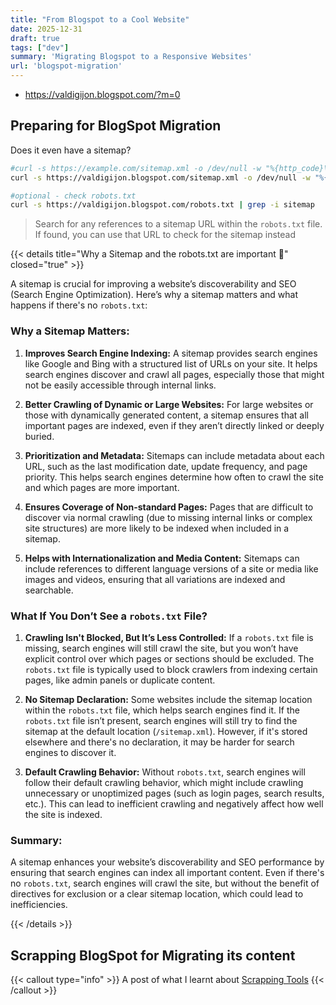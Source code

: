 ```yaml
---
title: "From Blogspot to a Cool Website"
date: 2025-12-31
draft: true
tags: ["dev"]
summary: 'Migrating Blogspot to a Responsive Websites'
url: 'blogspot-migration'
---
```


* https://valdigijon.blogspot.com/?m=0

## Preparing for BlogSpot Migration

Does it even have a sitemap?

```sh
#curl -s https://example.com/sitemap.xml -o /dev/null -w "%{http_code}\n"
curl -s https://valdigijon.blogspot.com/sitemap.xml -o /dev/null -w "%{http_code}\n" #200 means its there!

#optional - check robots.txt
curl -s https://valdigijon.blogspot.com/robots.txt | grep -i sitemap
```

> Search for any references to a sitemap URL within the `robots.txt` file. If found, you can use that URL to check for the sitemap instead

{{< details title="Why a Sitemap and the robots.txt are important 📌" closed="true" >}}

A sitemap is crucial for improving a website’s discoverability and SEO (Search Engine Optimization). Here’s why a sitemap matters and what happens if there's no `robots.txt`:

### **Why a Sitemap Matters:**

1. **Improves Search Engine Indexing:**
   A sitemap provides search engines like Google and Bing with a structured list of URLs on your site. It helps search engines discover and crawl all pages, especially those that might not be easily accessible through internal links.

2. **Better Crawling of Dynamic or Large Websites:**
   For large websites or those with dynamically generated content, a sitemap ensures that all important pages are indexed, even if they aren’t directly linked or deeply buried.

3. **Prioritization and Metadata:**
   Sitemaps can include metadata about each URL, such as the last modification date, update frequency, and page priority. This helps search engines determine how often to crawl the site and which pages are more important.

4. **Ensures Coverage of Non-standard Pages:**
   Pages that are difficult to discover via normal crawling (due to missing internal links or complex site structures) are more likely to be indexed when included in a sitemap.

5. **Helps with Internationalization and Media Content:**
   Sitemaps can include references to different language versions of a site or media like images and videos, ensuring that all variations are indexed and searchable.

### **What If You Don’t See a `robots.txt` File?**

1. **Crawling Isn't Blocked, But It’s Less Controlled:**
   If a `robots.txt` file is missing, search engines will still crawl the site, but you won’t have explicit control over which pages or sections should be excluded. The `robots.txt` file is typically used to block crawlers from indexing certain pages, like admin panels or duplicate content.

2. **No Sitemap Declaration:**
   Some websites include the sitemap location within the `robots.txt` file, which helps search engines find it. If the `robots.txt` file isn’t present, search engines will still try to find the sitemap at the default location (`/sitemap.xml`). However, if it's stored elsewhere and there's no declaration, it may be harder for search engines to discover it.

3. **Default Crawling Behavior:**
   Without `robots.txt`, search engines will follow their default crawling behavior, which might include crawling unnecessary or unoptimized pages (such as login pages, search results, etc.). This can lead to inefficient crawling and negatively affect how well the site is indexed.

### **Summary:**
A sitemap enhances your website’s discoverability and SEO performance by ensuring that search engines can index all important content. Even if there's no `robots.txt`, search engines will crawl the site, but without the benefit of directives for exclusion or a clear sitemap location, which could lead to inefficiencies.

{{< /details >}}

## Scrapping BlogSpot for Migrating its content

{{< callout type="info" >}}
  A post of what I learnt about [Scrapping Tools](https://github.com/JAlcocerT/Scrap_Tools)
{{< /callout >}}
